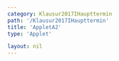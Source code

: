 ```yaml
---
category: Klausur2017IHaupttermin
path: '/Klausur2017IHaupttermin'
title: 'AppletA2'
type: 'Applet'

layout: nil
---
```

<script type="text/javascript" src="https://cdnjs.cloudflare.com/ajax/libs/jsxgraph/0.99.7/jsxgraphcore.js"></script>
<link type="text/css" href="https://cdnjs.cloudflare.com/ajax/libs/jsxgraph/0.99.6/jsxgraph.css"><link rel="stylesheet" type="text/css" href="//cdnjs.cloudflare.com/ajax/libs/jsxgraph/0.99.7/jsxgraph.css" />
<div id="c53a4561-a834-4a0c-9f1e-975a9efe9c24" class="jxgbox" style="width:500px; height:500px">
<script type="text/javascript">
(function(){
 const board = JXG.JSXGraph.initBoard('c53a4561-a834-4a0c-9f1e-975a9efe9c24', {
    							boundingbox: [-1, 10, 9, -2],
                  axis: true
              });
 

var phi = board.create('slider', [[5,6], [8,6], [0, 40, 90]], {name:'&phi;'});
var A = board.create('point',[-0.5,1],{fixed:true, color:'green'})
var B = board.create('point',[3.5,1],{fixed:true, color:'green'})
var C = board.create('point',[function(){return A.X()+(8*Math.cos(phi.Value()* Math.PI/180)-0.5)},function(){return A.Y()+((1/Math.cos(phi.Value()* Math.PI/180))+1)}], {trace:true, color:'red'})
var l1 = board.create('line',[A,B],{straightFirst:false, straightLast:false, color:'green'})
var l2 = board.create('line',[A,C],{straightFirst:false, straightLast:false, color:'red'})
var l3 = board.create('line',[C,B],{straightFirst:false, straightLast:false, color:'red'})
board.create('text', [1.5, 0.5, '4'], {fontsize:18, color:'green'});
})();
  
  </script>
  </div>
